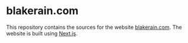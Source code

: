 # blakerain.com

This repository contains the sources for the website [blakerain.com]. The website is built using
[Next.js].

[blakerain.com]: https://blakerain.com
[next.js]: https://nextjs.org
